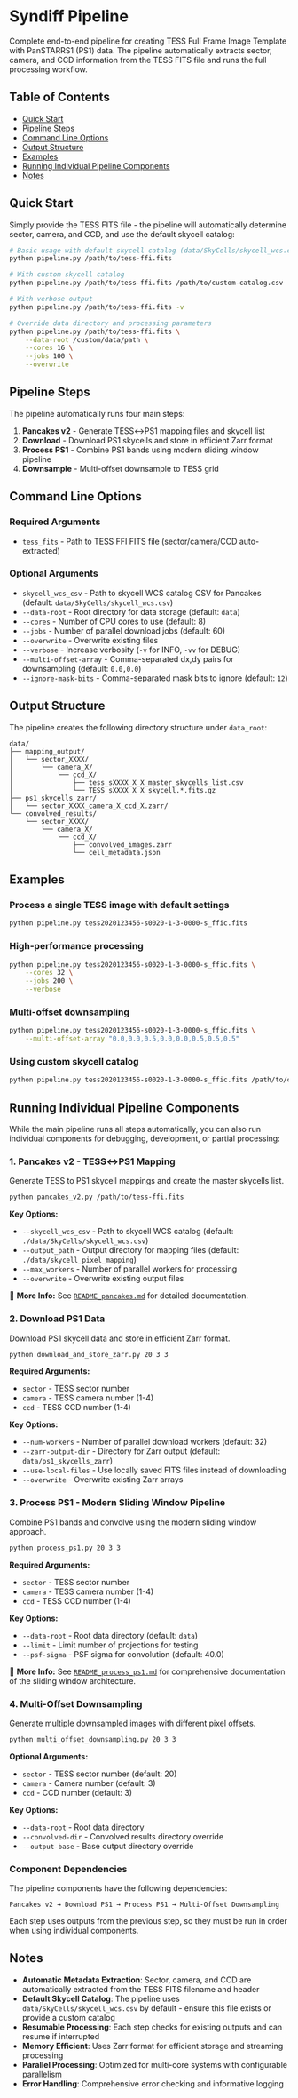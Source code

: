 # Syndiff Pipeline

Complete end-to-end pipeline for creating TESS Full Frame Image Template with PanSTARRS1 (PS1) data. The pipeline automatically extracts sector, camera, and CCD information from the TESS FITS file and runs the full processing workflow.

## Table of Contents

- [Quick Start](#quick-start)
- [Pipeline Steps](#pipeline-steps)
- [Command Line Options](#command-line-options)
- [Output Structure](#output-structure)
- [Examples](#examples)
- [Running Individual Pipeline Components](#running-individual-pipeline-components)
- [Notes](#notes)

## Quick Start

Simply provide the TESS FITS file - the pipeline will automatically determine sector, camera, and CCD, and use the default skycell catalog:

```bash
# Basic usage with default skycell catalog (data/SkyCells/skycell_wcs.csv)
python pipeline.py /path/to/tess-ffi.fits

# With custom skycell catalog
python pipeline.py /path/to/tess-ffi.fits /path/to/custom-catalog.csv

# With verbose output
python pipeline.py /path/to/tess-ffi.fits -v

# Override data directory and processing parameters
python pipeline.py /path/to/tess-ffi.fits \
    --data-root /custom/data/path \
    --cores 16 \
    --jobs 100 \
    --overwrite
```

## Pipeline Steps

The pipeline automatically runs four main steps:

1. **Pancakes v2** - Generate TESS↔PS1 mapping files and skycell list
2. **Download** - Download PS1 skycells and store in efficient Zarr format  
3. **Process PS1** - Combine PS1 bands using modern sliding window pipeline
4. **Downsample** - Multi-offset downsample to TESS grid

## Command Line Options

### Required Arguments

- `tess_fits` - Path to TESS FFI FITS file (sector/camera/CCD auto-extracted)

### Optional Arguments

- `skycell_wcs_csv` - Path to skycell WCS catalog CSV for Pancakes (default: `data/SkyCells/skycell_wcs.csv`)
- `--data-root` - Root directory for data storage (default: `data`)
- `--cores` - Number of CPU cores to use (default: 8)
- `--jobs` - Number of parallel download jobs (default: 60)
- `--overwrite` - Overwrite existing files
- `--verbose` - Increase verbosity (`-v` for INFO, `-vv` for DEBUG)
- `--multi-offset-array` - Comma-separated dx,dy pairs for downsampling (default: `0.0,0.0`)
- `--ignore-mask-bits` - Comma-separated mask bits to ignore (default: `12`)

## Output Structure

The pipeline creates the following directory structure under `data_root`:

```
data/
├── mapping_output/
│   └── sector_XXXX/
│       └── camera_X/
│           └── ccd_X/
│               ├── tess_sXXXX_X_X_master_skycells_list.csv
│               └── TESS_sXXXX_X_X_skycell.*.fits.gz
├── ps1_skycells_zarr/
│   └── sector_XXXX_camera_X_ccd_X.zarr/
└── convolved_results/
    └── sector_XXXX/
        └── camera_X/
            └── ccd_X/
                ├── convolved_images.zarr
                └── cell_metadata.json
```

## Examples

### Process a single TESS image with default settings

```bash
python pipeline.py tess2020123456-s0020-1-3-0000-s_ffic.fits
```

### High-performance processing

```bash
python pipeline.py tess2020123456-s0020-1-3-0000-s_ffic.fits \
    --cores 32 \
    --jobs 200 \
    --verbose
```

### Multi-offset downsampling

```bash
python pipeline.py tess2020123456-s0020-1-3-0000-s_ffic.fits \
    --multi-offset-array "0.0,0.0,0.5,0.0,0.0,0.5,0.5,0.5"
```

### Using custom skycell catalog

```bash
python pipeline.py tess2020123456-s0020-1-3-0000-s_ffic.fits /path/to/custom-catalog.csv
```

## Running Individual Pipeline Components

While the main pipeline runs all steps automatically, you can also run individual components for debugging, development, or partial processing:

### 1. Pancakes v2 - TESS↔PS1 Mapping

Generate TESS to PS1 skycell mappings and create the master skycells list.

```bash
python pancakes_v2.py /path/to/tess-ffi.fits
```

**Key Options:**
- `--skycell_wcs_csv` - Path to skycell WCS catalog (default: `./data/SkyCells/skycell_wcs.csv`)
- `--output_path` - Output directory for mapping files (default: `./data/skycell_pixel_mapping`)
- `--max_workers` - Number of parallel workers for processing
- `--overwrite` - Overwrite existing output files

📖 **More Info:** See [`README_pancakes.md`](README_pancakes.md) for detailed documentation.

### 2. Download PS1 Data

Download PS1 skycell data and store in efficient Zarr format.

```bash
python download_and_store_zarr.py 20 3 3
```

**Required Arguments:**
- `sector` - TESS sector number
- `camera` - TESS camera number (1-4)
- `ccd` - TESS CCD number (1-4)

**Key Options:**
- `--num-workers` - Number of parallel download workers (default: 32)
- `--zarr-output-dir` - Directory for Zarr output (default: `data/ps1_skycells_zarr`)
- `--use-local-files` - Use locally saved FITS files instead of downloading
- `--overwrite` - Overwrite existing Zarr arrays

### 3. Process PS1 - Modern Sliding Window Pipeline

Combine PS1 bands and convolve using the modern sliding window approach.

```bash
python process_ps1.py 20 3 3
```

**Required Arguments:**
- `sector` - TESS sector number
- `camera` - TESS camera number (1-4)
- `ccd` - TESS CCD number (1-4)

**Key Options:**
- `--data-root` - Root data directory (default: `data`)
- `--limit` - Limit number of projections for testing
- `--psf-sigma` - PSF sigma for convolution (default: 40.0)

📖 **More Info:** See [`README_process_ps1.md`](README_process_ps1.md) for comprehensive documentation of the sliding window architecture.

### 4. Multi-Offset Downsampling

Generate multiple downsampled images with different pixel offsets.

```bash
python multi_offset_downsampling.py 20 3 3
```

**Optional Arguments:**
- `sector` - TESS sector number (default: 20)
- `camera` - Camera number (default: 3)
- `ccd` - CCD number (default: 3)

**Key Options:**
- `--data-root` - Root data directory
- `--convolved-dir` - Convolved results directory override
- `--output-base` - Base output directory override

### Component Dependencies

The pipeline components have the following dependencies:

```
Pancakes v2 → Download PS1 → Process PS1 → Multi-Offset Downsampling
```

Each step uses outputs from the previous step, so they must be run in order when using individual components.

## Notes

- **Automatic Metadata Extraction**: Sector, camera, and CCD are automatically extracted from the TESS FITS filename and header
- **Default Skycell Catalog**: The pipeline uses `data/SkyCells/skycell_wcs.csv` by default - ensure this file exists or provide a custom catalog
- **Resumable Processing**: Each step checks for existing outputs and can resume if interrupted
- **Memory Efficient**: Uses Zarr format for efficient storage and streaming processing
- **Parallel Processing**: Optimized for multi-core systems with configurable parallelism
- **Error Handling**: Comprehensive error checking and informative logging


